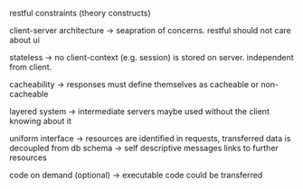 restful constraints (theory constructs)

client-server architecture
-> seapration of concerns. restful should not care about ui

stateless
-> no client-context (e.g. session) is stored on server. independent from client.

cacheability
-> responses must define themselves as cacheable or non-cacheable

layered system
-> intermediate servers maybe used without the client knowing about it

uniform interface
-> resources are identified in requests, transferred data is decoupled from db schema
-> self descriptive messages links to further resources

code on demand (optional)
-> executable code could be transferred
